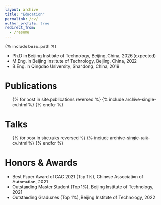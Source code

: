 ```yaml
---
layout: archive
title: "Education"
permalink: /cv/
author_profile: true
redirect_from:
  - /resume
---
```


{% include base_path %}

* Ph.D in Beijing Institute of Technology, Beijing, China, 2026 (expected)
* M.Eng. in Beijing Institute of Technology, Beijing, China, 2022
* B.Eng. in Qingdao University, Shandong, China, 2019

Publications
======
  <ul>{% for post in site.publications reversed %}
    {% include archive-single-cv.html %}
  {% endfor %}</ul>
  
Talks
======
  <ul>{% for post in site.talks reversed %}
    {% include archive-single-talk-cv.html  %}
  {% endfor %}</ul>
  
Honors & Awards
======
* Best Paper Award of CAC 2021 (Top 1%), Chinese Association of Automation, 2021
* Outstanding Master Student (Top 1%), Beijing Institute of Technology, 2021
* Outstanding Graduates (Top 1%), Beijing Institute of Technology, 2022
